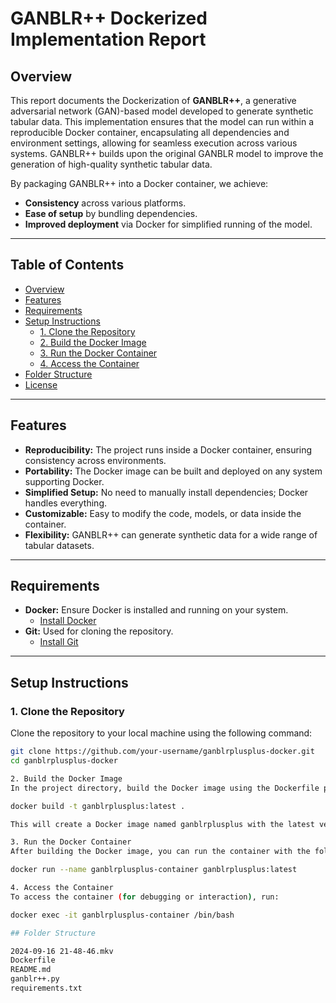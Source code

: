 # GANBLR++ Dockerized Implementation Report

## Overview

This report documents the Dockerization of **GANBLR++**, a generative adversarial network (GAN)-based model developed to generate synthetic tabular data. This implementation ensures that the model can run within a reproducible Docker container, encapsulating all dependencies and environment settings, allowing for seamless execution across various systems. GANBLR++ builds upon the original GANBLR model to improve the generation of high-quality synthetic tabular data.

By packaging GANBLR++ into a Docker container, we achieve:
- **Consistency** across various platforms.
- **Ease of setup** by bundling dependencies.
- **Improved deployment** via Docker for simplified running of the model.

---

## Table of Contents

- [Overview](#overview)
- [Features](#features)
- [Requirements](#requirements)
- [Setup Instructions](#setup-instructions)
  - [1. Clone the Repository](#1-clone-the-repository)
  - [2. Build the Docker Image](#2-build-the-docker-image)
  - [3. Run the Docker Container](#3-run-the-docker-container)
  - [4. Access the Container](#4-access-the-container)
- [Folder Structure](#folder-structure)
- [License](#license)

---

## Features

- **Reproducibility:** The project runs inside a Docker container, ensuring consistency across environments.
- **Portability:** The Docker image can be built and deployed on any system supporting Docker.
- **Simplified Setup:** No need to manually install dependencies; Docker handles everything.
- **Customizable:** Easy to modify the code, models, or data inside the container.
- **Flexibility:** GANBLR++ can generate synthetic data for a wide range of tabular datasets.

---

## Requirements

- **Docker:** Ensure Docker is installed and running on your system.
  - [Install Docker](https://docs.docker.com/get-docker/)
- **Git:** Used for cloning the repository.
  - [Install Git](https://git-scm.com/book/en/v2/Getting-Started-Installing-Git)

---

## Setup Instructions

### 1. Clone the Repository

Clone the repository to your local machine using the following command:

```bash
git clone https://github.com/your-username/ganblrplusplus-docker.git
cd ganblrplusplus-docker

2. Build the Docker Image
In the project directory, build the Docker image using the Dockerfile provided:

docker build -t ganblrplusplus:latest .

This will create a Docker image named ganblrplusplus with the latest version of the model and its dependencies.

3. Run the Docker Container
After building the Docker image, you can run the container with the following command:

docker run --name ganblrplusplus-container ganblrplusplus:latest

4. Access the Container
To access the container (for debugging or interaction), run:

docker exec -it ganblrplusplus-container /bin/bash

## Folder Structure

2024-09-16 21-48-46.mkv
Dockerfile
README.md
ganblr++.py
requirements.txt
